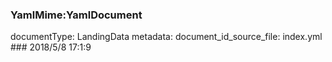 ### YamlMime:YamlDocument
documentType: LandingData
metadata:
    document_id_source_file: index.yml
    ### 2018/5/8 17:1:9
